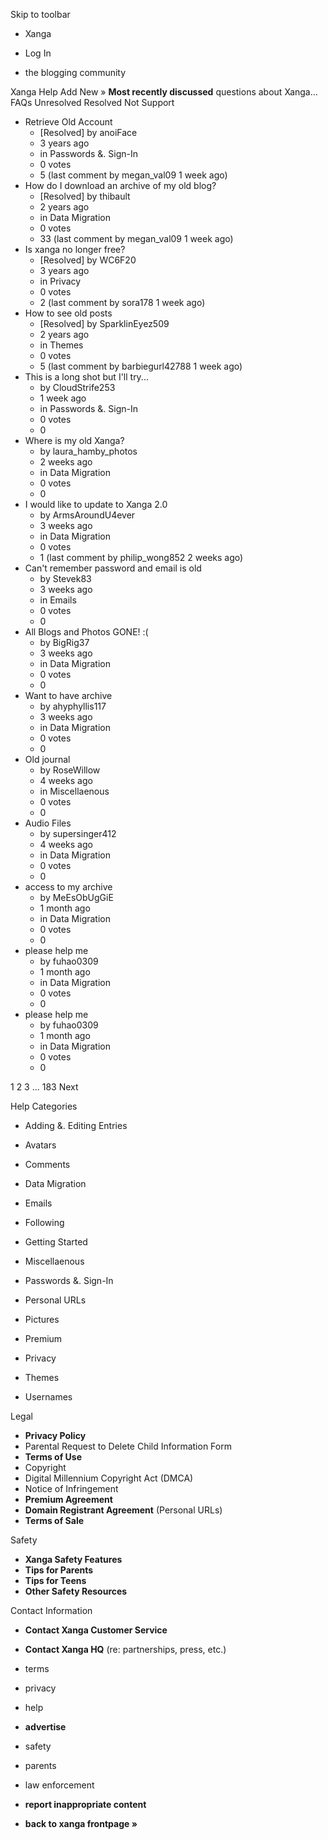 Skip to toolbar

*   Xanga

*   Log In

*   the blogging community

Xanga Help Add New » **Most recently discussed** questions about Xanga… FAQs Unresolved Resolved Not Support

*   Retrieve Old Account
    *   \[Resolved\] by anoiFace
    *   3 years ago
    *   in Passwords &. Sign-In
    *   0 votes
    *   5 (last comment by megan\_val09 1 week ago)
*   How do I download an archive of my old blog?
    *   \[Resolved\] by thibault
    *   2 years ago
    *   in Data Migration
    *   0 votes
    *   33 (last comment by megan\_val09 1 week ago)
*   Is xanga no longer free?
    *   \[Resolved\] by WC6F20
    *   3 years ago
    *   in Privacy
    *   0 votes
    *   2 (last comment by sora178 1 week ago)
*   How to see old posts
    *   \[Resolved\] by SparklinEyez509
    *   2 years ago
    *   in Themes
    *   0 votes
    *   5 (last comment by barbiegurl42788 1 week ago)
*   This is a long shot but I'll try...
    *   by CloudStrife253
    *   1 week ago
    *   in Passwords &. Sign-In
    *   0 votes
    *   0
*   Where is my old Xanga?
    *   by laura\_hamby\_photos
    *   2 weeks ago
    *   in Data Migration
    *   0 votes
    *   0
*   I would like to update to Xanga 2.0
    *   by ArmsAroundU4ever
    *   3 weeks ago
    *   in Data Migration
    *   0 votes
    *   1 (last comment by philip\_wong852 2 weeks ago)
*   Can't remember password and email is old
    *   by Stevek83
    *   3 weeks ago
    *   in Emails
    *   0 votes
    *   0
*   All Blogs and Photos GONE! :(
    *   by BigRig37
    *   3 weeks ago
    *   in Data Migration
    *   0 votes
    *   0
*   Want to have archive
    *   by ahyphyllis117
    *   3 weeks ago
    *   in Data Migration
    *   0 votes
    *   0
*   Old journal
    *   by RoseWillow
    *   4 weeks ago
    *   in Miscellaenous
    *   0 votes
    *   0
*   Audio Files
    *   by supersinger412
    *   4 weeks ago
    *   in Data Migration
    *   0 votes
    *   0
*   access to my archive
    *   by MeEsObUgGiE
    *   1 month ago
    *   in Data Migration
    *   0 votes
    *   0
*   please help me
    *   by fuhao0309
    *   1 month ago
    *   in Data Migration
    *   0 votes
    *   0
*   please help me
    *   by fuhao0309
    *   1 month ago
    *   in Data Migration
    *   0 votes
    *   0

1 2 3 ... 183 Next

Help Categories

*   Adding &. Editing Entries
*   Avatars
*   Comments
*   Data Migration
*   Emails
*   Following
*   Getting Started
*   Miscellaenous

*   Passwords &. Sign-In
*   Personal URLs
*   Pictures
*   Premium
*   Privacy
*   Themes
*   Usernames

Legal

*   **Privacy Policy**
*   Parental Request to Delete Child Information Form
*   **Terms of Use**
*   Copyright
*   Digital Millennium Copyright Act (DMCA)
*   Notice of Infringement
*   **Premium Agreement**
*   **Domain Registrant Agreement** (Personal URLs)
*   **Terms of Sale**

Safety

*   **Xanga Safety Features**
*   **Tips for Parents**
*   **Tips for Teens**
*   **Other Safety Resources**

Contact Information

*   **Contact Xanga Customer Service**
*   **Contact Xanga HQ** (re: partnerships, press, etc.)

*   terms
*   privacy
*   help
*   **advertise**

*   safety
*   parents
*   law enforcement
*   **report inappropriate content**

*   **back to xanga frontpage »**